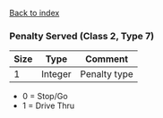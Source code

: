 [Back to index](index.md)

### Penalty Served (Class 2, Type 7)

Size|Type|Comment
-|-|-
1|Integer|Penalty type

* 0 = Stop/Go
* 1 = Drive Thru

